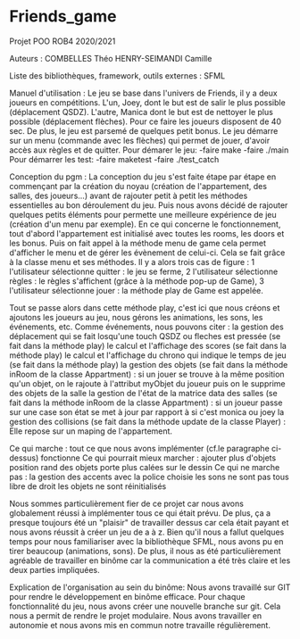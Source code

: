 # Friends_game
Projet POO ROB4 2020/2021

Auteurs :
    COMBELLES Théo
    HENRY-SEIMANDI Camille

Liste des bibliothèques, framework, outils externes :
    SFML

Manuel d'utilisation :
    Le jeu se base dans l'univers de Friends, il y a deux joueurs en compétitions. L'un, Joey, dont le but est de salir le plus possible (déplacement QSDZ). L'autre, Manica dont le but est de nettoyer le plus possible (déplacement flèches). Pour ce faire les joueurs disposent de 40 sec. De plus, le jeu est parsemé de quelques petit bonus.
    Le jeu démarre sur un menu (commande avec les flèches) qui permet de jouer, d'avoir accès aux règles et de quitter.
    Pour démarer le jeu:
      -faire make
      -faire ./main
    Pour démarrer les test:
      -faire maketest
      -faire ./test_catch

Conception du pgm :
La conception du jeu s'est faite étape par étape en commençant par la création du noyau (création de l'appartement, des salles, des joueurs...) avant de rajouter petit à petit les méthodes essentielles au bon déroulement du jeu. Puis nous avons décidé de rajouter quelques petits éléments pour permette une meilleure expérience de jeu (création d'un menu par exemple).
En ce qui concerne le fonctionnement, tout d'abord l'appartement est initialisé avec toutes les rooms, les doors et les bonus. Puis on fait appel à la méthode menu de game cela permet d'afficher le menu et de gérer les évènement de celui-ci. Cela se fait grâce à la classe menu et ses méthodes. Il y a alors trois cas de figure :
1 l'utilisateur sélectionne quitter : le jeu se ferme,
2 l'utilisateur sélectionne règles : le règles s'affichent (grâce à la méthode pop-up de Game),
3 l'utilisateur sélectionne jouer : la méthode play de Game est appelée.

Tout se passe alors dans cette méthode play, c'est ici que nous créons et ajoutons les joueurs au jeu, nous gérons les animations, les sons, les événements, etc.
Comme événements, nous pouvons citer :
la gestion des déplacement qui se fait losqu'une touch QSDZ ou fleches est pressée (se fait dans la méthode play)
le calcul et l'affichage des scores (se fait dans la méthode play)
le calcul et l'affichage du chrono qui indique le temps de jeu (se fait dans la méthode play)
la gestion des objets (se fait dans la méthode inRoom de la classe Appartment) : si un jouer se trouve à la même position qu'un objet, on le rajoute à l'attribut myObjet du joueur puis on le supprime des objets de la salle
la gestion de l'état de la matrice data des salles (se fait dans la méthode inRoom de la classe Appartment) : si un joueur passe sur une case son état se met à jour par rapport à si c'est monica ou joey
la gestion des collisions (se fait dans la méthode update de la classe Player) : Elle repose sur un maping de l'appartement.

Ce qui marche :
tout ce que nous avons implémenter (cf.le paragraphe ci-dessus) fonctionne
Ce qui pourrait mieux marcher :
ajouter plus d'objets
position rand des objets
porte plus calées sur le dessin
Ce qui ne marche pas :
la gestion des accents avec la police choisie
les sons ne sont pas tous libre de droit
les objets ne sont réinitialisés 

Nous sommes particulièrement fier de ce projet car nous avons globalement réussi à implémenter tous ce qui était prévu. De plus, ça a presque toujours été un "plaisir" de travailler dessus car cela était payant et nous avons réussit à créer un jeu de a à z. Bien qu'il nous a fallut quelques temps pour nous familiariser avec la bibliothèque SFML, nous avons pu en tirer beaucoup (animations, sons).
De plus, il nous as été particulièrement agréable de travailler en binôme car la communication a été très claire et les deux parties impliquées.

Explication de l'organisation au sein du binôme:
Nous avons travaillé sur GIT pour rendre le développement en binôme efficace.
Pour chaque fonctionnalité du jeu, nous avons créer une nouvelle branche sur git. Cela nous a permit de rendre le projet modulaire.
Nous avons travailler en autonomie et nous avons mis en commun notre travaille régulièrement.
